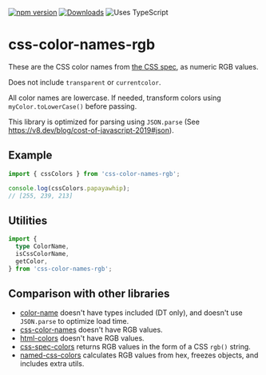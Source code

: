 [![npm version](https://img.shields.io/npm/v/css-color-names-rgb.svg)](https://www.npmjs.com/package/css-color-names-rgb)
[![Downloads](https://img.shields.io/npm/dm/css-color-names-rgb.svg)](https://www.npmjs.com/package/css-color-names-rgb)
![Uses TypeScript](https://img.shields.io/badge/Uses-Typescript-294E80.svg)


# css-color-names-rgb

These are the CSS color names from [the CSS spec](https://drafts.csswg.org/css-color/#named-colors), as numeric RGB values.

Does not include `transparent` or `currentcolor`.

All color names are lowercase. If needed, transform colors using `myColor.toLowerCase()` before passing.

This library is optimized for parsing using `JSON.parse` (See https://v8.dev/blog/cost-of-javascript-2019#json).


## Example

```ts
import { cssColors } from 'css-color-names-rgb';

console.log(cssColors.papayawhip);
// [255, 239, 213]
```


## Utilities

```ts
import {
  type ColorName,
  isCssColorName,
  getColor,
} from 'css-color-names-rgb';
```


## Comparison with other libraries
- [color-name](https://github.com/colorjs/color-name) doesn't have types included (DT only), and doesn't use `JSON.parse` to optimize load time.
- [css-color-names](https://www.npmjs.com/package/css-color-names) doesn't have RGB values.
- [html-colors](https://www.npmjs.com/package/html-colors) doesn't have RGB values.
- [css-spec-colors](https://www.npmjs.com/package/css-spec-colors) returns RGB values in the form of a CSS `rgb()` string.
- [named-css-colors](https://www.npmjs.com/package/named-css-colors) calculates RGB values from hex, freezes objects, and includes extra utils.
